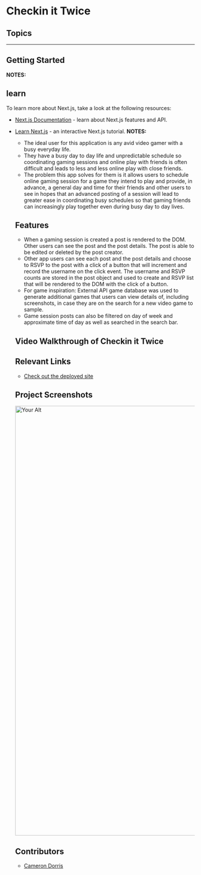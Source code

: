 # Checkin it Twice

## Topics
___
## Getting Started


**NOTES:** 
        
## learn
To learn more about Next.js, take a look at the following resources:

- [Next.js Documentation](https://nextjs.org/docs) - learn about Next.js features and API.
- [Learn Next.js](https://nextjs.org/learn) - an interactive Next.js tutorial.
**NOTES:**


  <!-- # React/Next.js Template

[See Live Demo of this Template](https://drt-next-js-template.netlify.app/)

## Topics
- [Get Started](#get-started)
- [Starting the Project](#starting-the-project)
- [Using axios](#using-axios)
- [Deploying on Netlify](#deploying-on-netlify)
___
## Getting Started
### Use Template
#### 1. To get started, click the GREEN "Use this Template" button at the top of the repo
<img width="915" alt="Screen Shot 2022-07-06 at 12 54 01 PM" src="https://user-images.githubusercontent.com/29741570/177612998-4aac9237-5a1e-4f13-8ae0-468587521564.png">

#### 2. Make sure YOUR github account is selected in the dropdown and name your project
<img width="763" alt="Screen Shot 2022-07-06 at 12 54 48 PM" src="https://user-images.githubusercontent.com/29741570/177613126-dd38f678-7553-4f27-8a4a-75680f14d71e.png">

#### 3. Clone your new repo to your local machine
#### 4. Go to the **NEXT** section

## Starting the Project
1. Create a Firebase project and set up authentication. Use [these videos](https://vimeo.com/showcase/codetracker-firebase) as a refresher if needed.
1. Create a `.env` file at the root of the project
1. Copy/Paste the contents of the `.env.sample` file to your newly created `.env` file.
1. Copy over all of your Firebase values into the `.env` file.
1. Open the `package.json` file and change the `name` property to the name of your application, and `author` to  your name.
1. From your command line, be in the root directory and run `npm install` OR `npm i` for short.
1. Next, run `npm run prepare`. This command sets up husky to track eslint errors on commit that will make your deploy fail on Netlify.
1. To start your application, run `npm run dev`. THIS IS THE COMMAND YOU WILL USE TO RUN YOUR DEVELOPMENT SERVER FROM NOW ON.
1. Open [http://localhost:3000](http://localhost:3000) with your browser.

### If you see this, you are set to go!
<img width="450" alt="Screen Shot 2022-07-06 at 1 07 27 PM" src="https://user-images.githubusercontent.com/29741570/177615077-9b6a75bc-0260-4d29-bb88-bd95a3140687.png">


You can start editing the page by modifying `pages/index.js`. The page auto-updates as you edit the file.

**NOTES:** 
- If you see the following error, you did not follow all the setup steps correctly and failed to add your Firebase creds. Go back and do that NOW.

<img width="1043" alt="Screen Shot 2022-07-06 at 11 18 45 AM" src="https://user-images.githubusercontent.com/29741570/177612501-c2628f18-4bbd-4de9-aae6-27ffba1172d6.png">

### Deploying on Netlify
Netlify will automatically detect your project and prepopulate the settings, but should something go wrong and it does not, here are the commands:

- Build Command: `npm run build`
- Publish directory: `.next`

#### Additional Steps to Take on Netlify
- Add Environmental Variables
    - Any Enviromental variables you are using in your `.env` file should be added to Netlify. 
        - Go to Site settings > Build & deploy > Environment > Environment variables and the keys and values there.

- Update Firebase URL Settings
    - In Firebase under Authentication select sign in methods, scroll to Authorized domains. Add your Netlify URL.
        
## Learn More about Next.js
To learn more about Next.js, take a look at the following resources:

- [Next.js Documentation](https://nextjs.org/docs) - learn about Next.js features and API.
- [Learn Next.js](https://nextjs.org/learn) - an interactive Next.js tutorial. -->


# GameRsvp NSS Front-end Capstone - Cameron Dorris  [![Netlify Status](https://api.netlify.com/api/v1/badges/f3a1b9d7-f222-4e90-9e80-be524c560fcd/deploy-status)](https://app.netlify.com/sites/fabulous-clafoutis-c889b5/deploys)

The GameRsvp Front-end Capstone project was designed to help avid gamers and their close knit community schedule gaming sessions together through the hectic day to day activities of each gamer's busy everyday life. The app allows a user to create a "game session" and make a post for all other users to see. The post will contain general information about that session including what game will be played, what day the game will be played, and an approximate time of day. Other users will be able to RSVP to the session with a click of a button (will attend, won't attend, might attend options). An RSVP list will be created from the users who have made an RSVP click to that post and the RSVP list will display that user's username under one of the RSVP sections (Attending, Not Attending, Might Attend). Users will be able to see when their friends or other gaming aquaintances are gaming and what games they will be playing and the app will hopefully allow for a greater frequency of sessions where friends can game together. 

fabulous-clafoutis-c889b5.netlify.app

## About the User <!-- This is a scaled down user persona -->
- The ideal user for this application is any avid video gamer with a busy everyday  life.
- They have a busy day to day life and unpredictable schedule so coordinating gaming sessions and online play with friends is often difficult and leads to less and less online play with close friends.
- The problem this app solves for them is it allows users to schedule online gaming session for a game they intend to play and provide, in advance, a general day and time for their friends and other users to see in hopes that an advanced posting of a session will lead to greater ease in coordinating busy schedules so that gaming friends can increasingly play together even during busy day to day lives.

## Features <!-- List your app features using bullets! Do NOT use a paragraph. No one will read that! -->
- When a gaming session is created a post is rendered to the DOM. Other users can see the post and the post details. The post is able to be edited or deleted by the post creator.
- Other app users can see each post and the post details and choose to RSVP to the post with a click of a button that will increment and record the username on the click event. The username and RSVP counts are stored in the post object and used to create and RSVP list that will be rendered to the DOM with the click of a button.
- For game inspiration: External API game database was used to generate additional games that users can view details of, including screenshots, in case they are on the search for a new video game to sample.
- Game session posts can also be filtered on day of week and approximate time of day as well as searched in the search bar.

## Video Walkthrough of Checkin it Twice <!-- A loom link is sufficient -->


## Relevant Links <!-- Link to all the things that are required outside of the ones that have their own section -->

- [Check out the deployed site](#https://app.netlify.com/sites/fabulous-clafoutis-c889b5/configuration/general)

## Project Screenshots <!-- These can be inside of your project. Look at the repos from class and see how the images are included in the readme -->
<img width="1148" alt="Your Alt" src="your-link.png">

## Contributors
- [Cameron Dorris](https://github.com/scdorr86)
        
